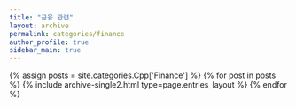 ```yaml
---
title: "금융 관련"
layout: archive
permalink: categories/finance
author_profile: true
sidebar_main: true
---
```


{% assign posts = site.categories.Cpp['Finance'] %}
{% for post in posts %} {% include archive-single2.html type=page.entries_layout %} {% endfor %}